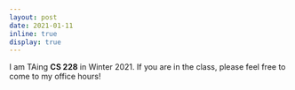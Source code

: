 ```yaml
---
layout: post
date: 2021-01-11
inline: true
display: true
---
```


I am TAing **CS 228** in Winter 2021. If you are in the class, please feel free to come to my office hours!
